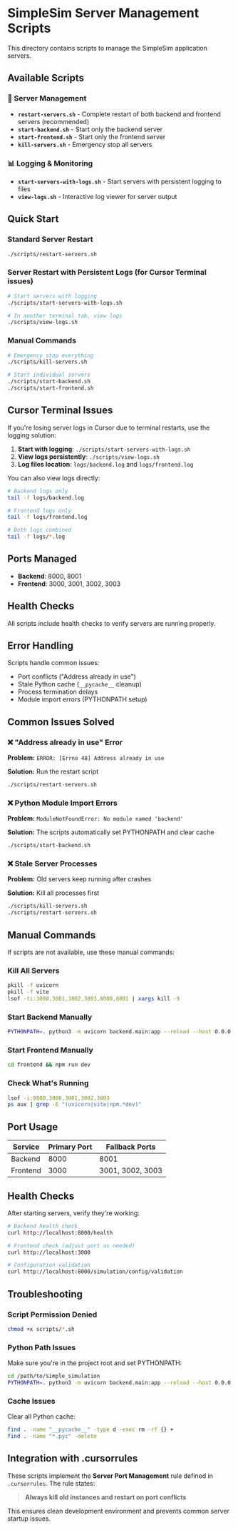 # SimpleSim Server Management Scripts

This directory contains scripts to manage the SimpleSim application servers.

## Available Scripts

### 🔄 Server Management
- **`restart-servers.sh`** - Complete restart of both backend and frontend servers (recommended)
- **`start-backend.sh`** - Start only the backend server
- **`start-frontend.sh`** - Start only the frontend server  
- **`kill-servers.sh`** - Emergency stop all servers

### 📊 Logging & Monitoring
- **`start-servers-with-logs.sh`** - Start servers with persistent logging to files
- **`view-logs.sh`** - Interactive log viewer for server output

## Quick Start

### Standard Server Restart
```bash
./scripts/restart-servers.sh
```

### Server Restart with Persistent Logs (for Cursor Terminal issues)
```bash
# Start servers with logging
./scripts/start-servers-with-logs.sh

# In another terminal tab, view logs
./scripts/view-logs.sh
```

### Manual Commands
```bash
# Emergency stop everything
./scripts/kill-servers.sh

# Start individual servers
./scripts/start-backend.sh
./scripts/start-frontend.sh
```

## Cursor Terminal Issues

If you're losing server logs in Cursor due to terminal restarts, use the logging solution:

1. **Start with logging**: `./scripts/start-servers-with-logs.sh`
2. **View logs persistently**: `./scripts/view-logs.sh`
3. **Log files location**: `logs/backend.log` and `logs/frontend.log`

You can also view logs directly:
```bash
# Backend logs only
tail -f logs/backend.log

# Frontend logs only  
tail -f logs/frontend.log

# Both logs combined
tail -f logs/*.log
```

## Ports Managed

- **Backend**: 8000, 8001
- **Frontend**: 3000, 3001, 3002, 3003

## Health Checks

All scripts include health checks to verify servers are running properly.

## Error Handling

Scripts handle common issues:
- Port conflicts ("Address already in use")
- Stale Python cache (`__pycache__` cleanup)
- Process termination delays
- Module import errors (PYTHONPATH setup)

## Common Issues Solved

### ❌ "Address already in use" Error
**Problem:** `ERROR: [Errno 48] Address already in use`

**Solution:** Run the restart script
```bash
./scripts/restart-servers.sh
```

### ❌ Python Module Import Errors
**Problem:** `ModuleNotFoundError: No module named 'backend'`

**Solution:** The scripts automatically set PYTHONPATH and clear cache
```bash
./scripts/start-backend.sh
```

### ❌ Stale Server Processes
**Problem:** Old servers keep running after crashes

**Solution:** Kill all processes first
```bash
./scripts/kill-servers.sh
./scripts/restart-servers.sh
```

## Manual Commands

If scripts are not available, use these manual commands:

### Kill All Servers
```bash
pkill -f uvicorn
pkill -f vite
lsof -ti:3000,3001,3002,3003,8000,8001 | xargs kill -9
```

### Start Backend Manually
```bash
PYTHONPATH=. python3 -m uvicorn backend.main:app --reload --host 0.0.0.0 --port 8000
```

### Start Frontend Manually
```bash
cd frontend && npm run dev
```

### Check What's Running
```bash
lsof -i:8000,3000,3001,3002,3003
ps aux | grep -E "(uvicorn|vite|npm.*dev)"
```

## Port Usage

| Service  | Primary Port | Fallback Ports |
|----------|-------------|----------------|
| Backend  | 8000        | 8001           |
| Frontend | 3000        | 3001, 3002, 3003 |

## Health Checks

After starting servers, verify they're working:

```bash
# Backend health check
curl http://localhost:8000/health

# Frontend check (adjust port as needed)
curl http://localhost:3000

# Configuration validation
curl http://localhost:8000/simulation/config/validation
```

## Troubleshooting

### Script Permission Denied
```bash
chmod +x scripts/*.sh
```

### Python Path Issues
Make sure you're in the project root and set PYTHONPATH:
```bash
cd /path/to/simple_simulation
PYTHONPATH=. python3 -m uvicorn backend.main:app --reload --host 0.0.0.0 --port 8000
```

### Cache Issues
Clear all Python cache:
```bash
find . -name "__pycache__" -type d -exec rm -rf {} +
find . -name "*.pyc" -delete
```

## Integration with .cursorrules

These scripts implement the **Server Port Management** rule defined in `.cursorrules`. The rule states:

> **Always kill old instances and restart on port conflicts**

This ensures clean development environment and prevents common server startup issues. 
